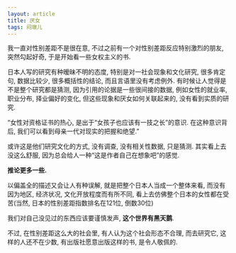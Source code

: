 ```yaml
---
layout: article
title: 厌女
tags: 闷墩儿
---
```


我一直对性别差距不是很在意, 不过之前有一个对性别差距反应特别激烈的朋友, 突然勾起好奇, 于是开始看一些女权主义的书.

 <!--more-->

日本人写的研究有种暧昧不明的态度, 特别是对一社会现象和文化研究, 很多肯定句, 数据比较少, 很多概括性的结论, 而且言语里没有考虑例外.  有时候让人觉得是不是整个研究都是猜测, 因为引用的论据是一些很间接的数据, 例如女性的就业率, 职业分布, 择业偏好的变化, 但这些现象和厌女如何关联起来的, 没有看到实质的研究. 

“女性对资格证书的热心, 是出于“女孩子也应该有一技之长”的意识. 在这种意识背后, 我们可以看到母亲一代对现实的把握和绝望.”

或许这是他们研究文化的方式, 没有调查, 没有相关性数据, 只是猜测. 其实看上去没这么舒服, 因为总会给人一种“这是作者自己在想象吧”的感觉.

**推论更多一些.**

以偏盖全的描述又会让人有种误解, 就是把整个日本人当成一个整体来看, 而没有因为地区, 经济状况, 文化开放程度而有所不同, 看上去仿佛整个日本的女性都在受苦(当然, 日本的性别差距指数排名在121位, 倒数30位)

我们对自己没见过的东西应该要谨慎发声, **这个世界有黑天鹅**.

不过, 在性别差距这么大的社会里, 有人认为这个社会形态不合理, 而去研究它, 这样的人还不在少数, 有出版社愿意出版这样的书, 是令人敬佩的.

